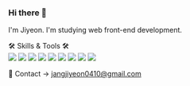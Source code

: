 ### Hi there 👋
I'm Jiyeon. I'm studying web front-end development.  


🛠 Skills & Tools 🛠  
<img src="https://img.shields.io/badge/JavaScript-F7DF1E?style=flat-square&logo=JavaScript&logoColor=fff"/>
<img src="https://img.shields.io/badge/React-61DAFB?style=flat-square&logo=React&logoColor=fff"/>
<img src="https://img.shields.io/badge/TypeScript-3178C6?style=flat-square&logo=TypeScript&logoColor=fff"/>
<img src="https://img.shields.io/badge/Vue.js-4FC08D?style=flat-square&logo=Vue.js&logoColor=fff"/>
<img src="https://img.shields.io/badge/PHP-777BB4?style=flat-square&logo=PHP&logoColor=fff"/>
<img src="https://img.shields.io/badge/MySql-4479A1?style=flat-square&logo=MySql&logoColor=fff"/>
<img src="https://img.shields.io/badge/Git-F05032?style=flat-square&logo=Git&logoColor=fff"/>
<img src="https://img.shields.io/badge/HTML5-E34F26?style=flat-square&logo=HTML5&logoColor=fff"/>
<img src="https://img.shields.io/badge/CSS3-1572B6?style=flat-square&logo=CSS3&logoColor=fff"/>

🤙 Contact
→ jangjiyeon0410@gmail.com




